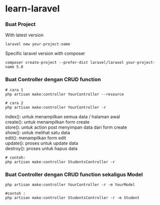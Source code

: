 # learn-laravel

### Buat Project
With latest version
```
laravel new your-project-name
```
Specific laravel version with composer
```
composer create-project --prefer-dist laravel/laravel your-project-name 5.8
```


### Buat Controller dengan CRUD function
```
# cara 1
php artisan make:controller YourController --resource

# cara 2
php artisan make:controller YourController -r
```
index(): untuk menampilkan semua data / halaman awal    
create(): untuk menampilkan form create   
store(): untuk action post menyimpan data dari form create  
show(): untuk melihat satu data  
edit(): menampilkan form edit  
update(): proses untuk update data  
destroy(): proses untuk hapus data  
```
# contoh:
php artisan make:controller StudentsController -r
```

### Buat Controller dengan CRUD function sekaligus Model
```
php artisan make:controller YourController -r -m YourModel

#contoh :
php artisan make:controller StudentsController -r -m Student
```
